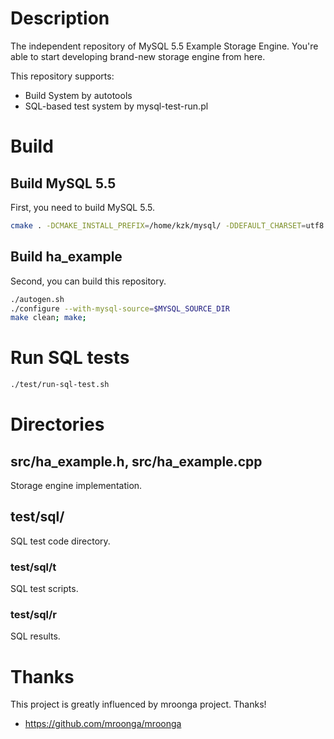 # Description

The independent repository of MySQL 5.5 Example Storage Engine. You're able to
start developing brand-new storage engine from here.

This repository supports:

* Build System by autotools
* SQL-based test system by mysql-test-run.pl

# Build

## Build MySQL 5.5

First, you need to build MySQL 5.5.

```bash
cmake . -DCMAKE_INSTALL_PREFIX=/home/kzk/mysql/ -DDEFAULT_CHARSET=utf8 -DDEFAULT_COLLATION=utf8_general_ci
```

## Build ha_example

Second, you can build this repository.

```bash
./autogen.sh
./configure --with-mysql-source=$MYSQL_SOURCE_DIR
make clean; make;
```

# Run SQL tests

```bash
./test/run-sql-test.sh
```

# Directories

## src/ha_example.h, src/ha_example.cpp

Storage engine implementation.

## test/sql/

SQL test code directory.

### test/sql/t

SQL test scripts.

### test/sql/r

SQL results.

# Thanks

This project is greatly influenced by mroonga project. Thanks!

* https://github.com/mroonga/mroonga
